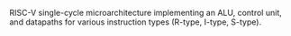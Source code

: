 RISC-V single-cycle microarchitecture implementing an ALU, control unit, and datapaths for various instruction
types (R-type, I-type, S-type).
